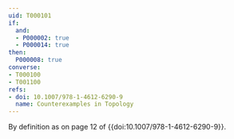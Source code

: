 ```yaml
---
uid: T000101
if:
  and:
  - P000002: true
  - P000014: true
then:
  P000008: true
converse:
- T000100
- T001100
refs:
- doi: 10.1007/978-1-4612-6290-9
  name: Counterexamples in Topology
---
```


By definition as on page 12 of {{doi:10.1007/978-1-4612-6290-9}}.
